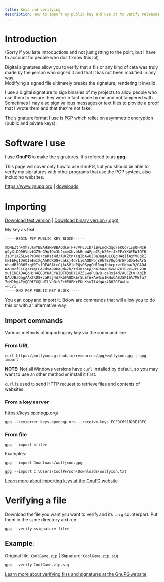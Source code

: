 ```yaml
---
title: Keys and verifying
description: How to import my public key and use it to verify releases and signed messages
---
```


# Introduction
(Sorry if you hate introductions and not just getting to the point, but I have to account for people who don't know this lol)

Digital signatures allow you to verify that a file or any kind of data was truly made by the person who signed it
and that it has not been modified in any way.  
Modifying a signed file ultimately breaks the signature, rendering it invalid.

I use a digital signature to sign binaries of my projects to allow people who use them to ensure
they were in fact made by me and not tampered with.  
Sometimes I may also sign various messages or text files to provide a proof that I wrote them and that they're not fake.

The signature format I use is [PGP](https://en.wikipedia.org/wiki/Pretty_Good_Privacy) which relies on asymmetric encryption (public and private keys).

# Software I use
I use **GnuPG** to make the signatures. It's referred to as **gpg**.

This page will cover only how to use GnuPG, but you should be able to verify my signatures with other
programs that use the PGP system, also including websites.

https://www.gnupg.org | [downloads](https://www.gnupg.org/download/index.html)


# Importing
[Download text version](/resources/gpg/wolfyxon.txt) | [Download binary version (.gpg)](/resources/gpg/wolfyxon.gpg)


My key as text:
```
-----BEGIN PGP PUBLIC KEY BLOCK-----

mDMEZtn+XhYJKwYBBAHaRw8BAQdAeTF+7VPv51D/iBwLodRdqo7eKQq/ISpQFNcH
q9yXtDO0HVdvbGZ5eG9uIDx3b2xmeXhvbkBnbWFpbC5jb20+iJkEExYKAEEWIQTH
3sDY1XZ5LwePuQv8+caRsj4d/AUCZtn+XgIbAwUJBaOagAULCQgHAgIiAgYVCgkI
CwIEFgIDAQIeBwIXgAAKCRD8+caRsj4d/LiGAQDPpjB9hfEV0qoNrEPpDDa4wAr5
nhadBfQ865rgUPIsfQEA0AtcOjkASVldPQy06ygOHlBnq1bhcprvfUKba/9/GAO4
OARm2f5eEgorBgEEAZdVAQUBAQdA7h/tdJmzXCp/XXDhXqRhcwB7mT0xvG/PRV3O
xujIHEADAQgHiH4EGBYKACYWIQTH3sDY1XZ5LwePuQv8+caRsj4d/AUCZtn+XgIb
DAUJBaOagAAKCRD8+caRsj4d/Kb0AQDRErSLEfW+AeNcu1RHwCA8JSKIhA7MBfu7
7qM1hg4EyQD9EEGQUdILVhDrVF+HPUPKrFKLKsyTf4dqWz4B62OEWwU=
=FC/i
-----END PGP PUBLIC KEY BLOCK-----
```
You can copy and import it. 
Below are commands that will allow you to do this or with an alternative way.

## Import commands
Various methods of importing my key via the command line.

### From URL
```
curl https://wolfyxon.github.io/resources/gpg/wolfyxon.gpg | gpg --import -
```

**NOTE:** Not all Windows versions have `curl` installed by default, so you may want to use an other method or install it first.

`curl` is used to send HTTP request to retrieve files and contents of websites. 

### From a key server
https://keys.openpgp.org/
```
gpg --keyserver keys.openpgp.org --receive-keys FCF9C691B23E1DFC
``` 

### From file
```
gpg --import <file>
```
Examples:
```
gpg --import Downloads/wolfyxon.gpg
```
```
gpg --import C:\Users\CoolPerson\Downloads\wolfyxon.txt
```


[Learn more about importing keys at the GnuPG website](https://www.gnupg.org/gph/en/manual/x56.html)

# Verifying a file
Download the file you want you want to verify and its `.sig` counterpart. Put them in the same directory and run: 
```
gpg --verify <signature file>
```
## Example:
Original file: `CoolGame.zip` | Signature: `CoolGame.zip.sig`

```
gpg --verify CoolGame.zip.sig
```

[Learn more about verifying files and signatures at the GnuPG website](https://www.gnupg.org/gph/en/manual/x135.html)
